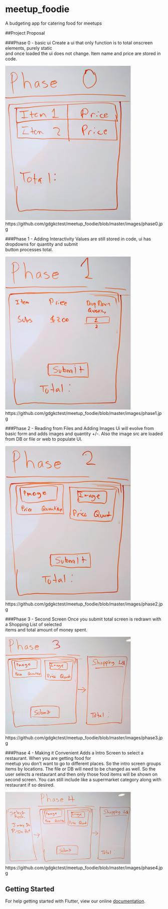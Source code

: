 # meetup_foodie

A budgeting app for catering food for meetups

##Project Proposal

###Phase 0 - basic ui
Create a ui that only function is to total onscreen elements, purely static  
and once loaded the ui does not change. Item name and price are stored in  
code.   

<img src="https://github.com/gdgkctest/meetup_foodie/blob/master/images/phase0.jpg" width="400">  
https://github.com/gdgkctest/meetup_foodie/blob/master/images/phase0.jpg  

###Phase 1 - Adding Interactivity
Values are still stored in code, ui has dropdowns for quantity and submit  
button processes total.  

<img src="https://github.com/gdgkctest/meetup_foodie/blob/master/images/phase1.jpg" width="400">  
https://github.com/gdgkctest/meetup_foodie/blob/master/images/phase1.jpg 

###Phase 2 - Reading from Files and Adding Images
Ui will evolve from basic form and adds images and quantity +/-. Also the image
src are loaded from DB or file or web to populate UI.  

<img src="https://github.com/gdgkctest/meetup_foodie/blob/master/images/phase2.jpg" width="400">  
https://github.com/gdgkctest/meetup_foodie/blob/master/images/phase2.jpg    

###Phase 3 -  Second Screen
Once you submit total screen is redrawn with a Shopping List of selected  
items and total amount of money spent.   

<img src="https://github.com/gdgkctest/meetup_foodie/blob/master/images/phase3.jpg" width="400">  
https://github.com/gdgkctest/meetup_foodie/blob/master/images/phase3.jpg  

###Phase 4 - Making it Convenient
Adds a Intro Screen to select a restaurant. When you are getting food for  
meetup you don't want to go to different places. So the intro screen groups  
items by locations. The file or DB will need to be changed as well. So the  
user selects a restaurant and then only those food items will be shown on  
second screen. You can still include like a supermarket category along with  
restaurant if so desired.  

<img src="https://github.com/gdgkctest/meetup_foodie/blob/master/images/phase4.jpg" width="400">  
https://github.com/gdgkctest/meetup_foodie/blob/master/images/phase4.jpg  



## Getting Started

For help getting started with Flutter, view our online
[documentation](https://flutter.io/).
